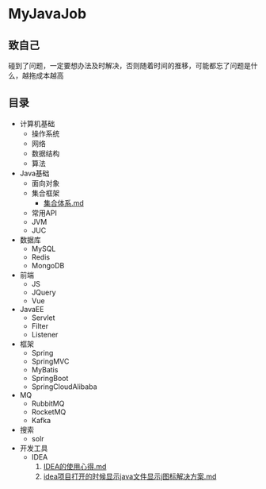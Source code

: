 # MyJavaJob

## 致自己

碰到了问题，一定要想办法及时解决，否则随着时间的推移，可能都忘了问题是什么，越拖成本越高

## 目录

- 计算机基础
    - 操作系统
    - 网络
    - 数据结构
    - 算法
- Java基础
    - 面向对象
    - 集合框架
        -  [集合体系.md](Java基础/集合框架/集合体系.md) 
    - 常用API
    - JVM
    - JUC
- 数据库
    - MySQL
    - Redis
    - MongoDB
- 前端
    - JS
    - JQuery
    - Vue
- JavaEE
    - Servlet
    - Filter
    - Listener
- 框架
    - Spring
    - SpringMVC
    - MyBatis
    - SpringBoot
    - SpringCloudAlibaba
- MQ
    - RubbitMQ
    - RocketMQ
    - Kafka
- 搜索
    - solr
- 开发工具
    - IDEA
        1.  [IDEA的使用心得.md](开发工具/IDEA/IDEA的使用心得.md) 
        2.  [idea项目打开的时候显示java文件显示j图标解决方案.md](开发工具/IDEA/idea项目打开的时候显示java文件显示j图标解决方案.md) 
    
